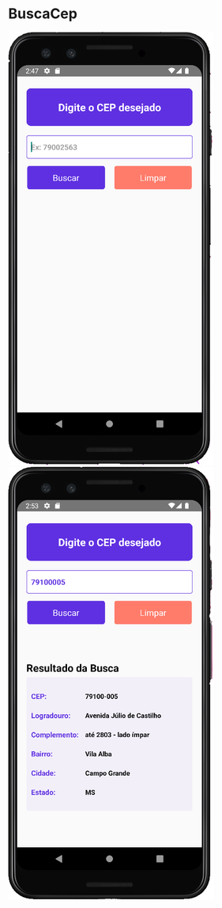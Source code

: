 # BuscaCep

<div>
<img src="/src/assets/imagemApp1.png" />
<img src="/src/assets/imagemApp2.png" />
</div>
